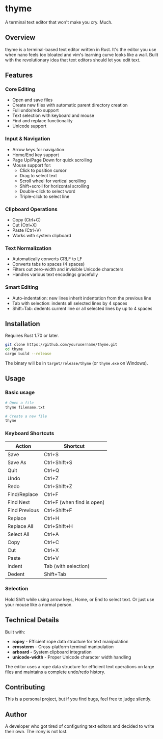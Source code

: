 # thyme

A terminal text editor that won't make you cry. Much.

## Overview

thyme is a terminal-based text editor written in Rust. It's the editor you use when nano feels too bloated and vim's learning curve looks like a wall. Built with the revolutionary idea that text editors should let you edit text.

## Features

### Core Editing
- Open and save files
- Create new files with automatic parent directory creation
- Full undo/redo support
- Text selection with keyboard and mouse
- Find and replace functionality
- Unicode support

### Input & Navigation
- Arrow keys for navigation
- Home/End key support
- Page Up/Page Down for quick scrolling
- Mouse support for:
  - Click to position cursor
  - Drag to select text
  - Scroll wheel for vertical scrolling
  - Shift+scroll for horizontal scrolling
  - Double-click to select word
  - Triple-click to select line

### Clipboard Operations
- Copy (Ctrl+C)
- Cut (Ctrl+X)
- Paste (Ctrl+V)
- Works with system clipboard

### Text Normalization
- Automatically converts CRLF to LF
- Converts tabs to spaces (4 spaces)
- Filters out zero-width and invisible Unicode characters
- Handles various text encodings gracefully

### Smart Editing
- Auto-indentation: new lines inherit indentation from the previous line
- Tab with selection: indents all selected lines by 4 spaces
- Shift+Tab: dedents current line or all selected lines by up to 4 spaces

## Installation

Requires Rust 1.70 or later.

```bash
git clone https://github.com/yourusername/thyme.git
cd thyme
cargo build --release
```

The binary will be in `target/release/thyme` (or `thyme.exe` on Windows).

## Usage

### Basic usage
```bash
# Open a file
thyme filename.txt

# Create a new file
thyme
```

### Keyboard Shortcuts

| Action | Shortcut |
|--------|----------|
| Save | Ctrl+S |
| Save As | Ctrl+Shift+S |
| Quit | Ctrl+Q |
| Undo | Ctrl+Z |
| Redo | Ctrl+Shift+Z |
| Find/Replace | Ctrl+F |
| Find Next | Ctrl+F (when find is open) |
| Find Previous | Ctrl+Shift+F |
| Replace | Ctrl+H |
| Replace All | Ctrl+Shift+H |
| Select All | Ctrl+A |
| Copy | Ctrl+C |
| Cut | Ctrl+X |
| Paste | Ctrl+V |
| Indent | Tab (with selection) |
| Dedent | Shift+Tab |

### Selection

Hold Shift while using arrow keys, Home, or End to select text. Or just use your mouse like a normal person.

## Technical Details

Built with:
- **ropey** - Efficient rope data structure for text manipulation
- **crossterm** - Cross-platform terminal manipulation
- **arboard** - System clipboard integration
- **unicode-width** - Proper Unicode character width handling

The editor uses a rope data structure for efficient text operations on large files and maintains a complete undo/redo history.

## Contributing

This is a personal project, but if you find bugs, feel free to judge silently.

## Author

A developer who got tired of configuring text editors and decided to write their own. The irony is not lost.